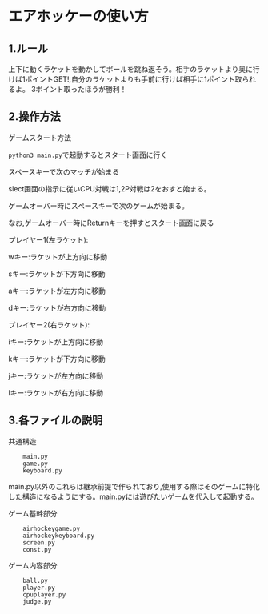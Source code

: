 # エアホッケーの使い方
## 1.ルール
上下に動くラケットを動かしてボールを跳ね返そう。相手のラケットより奥に行けば1ポイントGET!,自分のラケットよりも手前に行けば相手に1ポイント取られるよ。
3ポイント取ったほうが勝利！

## 2.操作方法
ゲームスタート方法

`python3 main.py`で起動するとスタート画面に行く

スペースキーで次のマッチが始まる

slect画面の指示に従いCPU対戦は1,2P対戦は2をおすと始まる。

ゲームオーバー時にスペースキーで次のゲームが始まる。

なお,ゲームオーバー時にReturnキーを押すとスタート画面に戻る

プレイヤー1(左ラケット):

wキー:ラケットが上方向に移動

sキー:ラケットが下方向に移動

aキー:ラケットが左方向に移動

dキー:ラケットが右方向に移動


プレイヤー2(右ラケット):

iキー:ラケットが上方向に移動

kキー:ラケットが下方向に移動

jキー:ラケットが左方向に移動

lキー:ラケットが右方向に移動

## 3.各ファイルの説明
共通構造
```html:File
    main.py
    game.py
    keyboard.py
```

main.py以外のこれらは継承前提で作られており,使用する際はそのゲームに特化した構造になるようにする。main.pyには遊びたいゲームを代入して起動する。

ゲーム基幹部分
```html:File
    airhockeygame.py
    airhockeykeyboard.py
    screen.py
    const.py
```

ゲーム内容部分
```html:File
    ball.py
    player.py
    cpuplayer.py
    judge.py
```